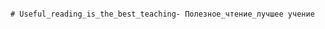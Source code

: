                                                                                   # Useful_reading_is_the_best_teaching- Полезное_чтение_лучшее учение
